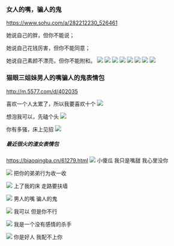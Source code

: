 ### 女人的嘴，骗人的鬼
https://www.sohu.com/a/282212230_526461

她说自己的胖，但你不能说；

她说自己花钱厉害，但你不能同意；

她说自己素颜不漂亮，但你不能附和。
![](http://5b0988e595225.cdn.sohucs.com/images/20181216/4205f4bca2e04f32b1bf52d820032cd1.jpeg)
![](http://5b0988e595225.cdn.sohucs.com/images/20181216/b40df1800b6a40919336a289b2f57ce6.jpeg)
![](http://5b0988e595225.cdn.sohucs.com/images/20181216/47abf9b49a5d4ff7959634a02df91be7.jpeg)
![](http://5b0988e595225.cdn.sohucs.com/images/20181216/2d1e90ccbc3d49e1b2e18944d11470d0.jpeg)
![](http://5b0988e595225.cdn.sohucs.com/images/20181216/990da5ba848848ce8de62a040ddd5087.jpeg)
![](http://5b0988e595225.cdn.sohucs.com/images/20181216/5e8861ad567a447b832d7f66b3381695.jpeg)
![](http://5b0988e595225.cdn.sohucs.com/images/20181216/0cf1ef57d71e427aa7aae9d581954c2a.jpeg)
![](http://5b0988e595225.cdn.sohucs.com/images/20181216/73b82164e0ee42e8b3c3f4aca9e8803c.jpeg)

### 猫眼三姐妹男人的嘴骗人的鬼表情包
http://m.5577.com/d/402035

喜欢一个人太累了，所以我要喜欢十个
![](http://pic.5577.com/up/2019-3/15533980057318342.jpg)

想泡我可以，先磕个头
![](http://pic.5577.com/up/2019-3/15533980938185163.jpg)

你有多骚，床上见招
![](http://pic.5577.com/up/2019-3/15533981163865888.jpg)

##### 最近很火的渣女表情包
https://biaoqingba.cn/61279.html
![](https://biaoqingba.cn/wp-content/uploads/2019/04/d350752b66d20bb.jpeg)
小傻瓜 我只是嘴甜 我心里没你

![](https://biaoqingba.cn/wp-content/uploads/2019/04/3a5308361dbb1b2.jpeg)
把你的弟弟行为收一收

![](https://biaoqingba.cn/wp-content/uploads/2019/04/9aad621da9b57ab.jpeg)
上了我的床 走路要扶墙

![](https://biaoqingba.cn/wp-content/uploads/2019/04/49cd2b812c53471.jpeg)
男人的嘴 骗人的鬼

![](https://biaoqingba.cn/wp-content/uploads/2019/04/e872adbb9e4d0c4.jpeg)
我可以  但是你不行

![](https://biaoqingba.cn/wp-content/uploads/2019/04/82f50c8432e68ed-1.jpeg)
我是一个没有感情的杀手

![](https://biaoqingba.cn/wp-content/uploads/2019/04/47305aabb6720e0.jpeg)
你是好人 我配不上你
![]()
